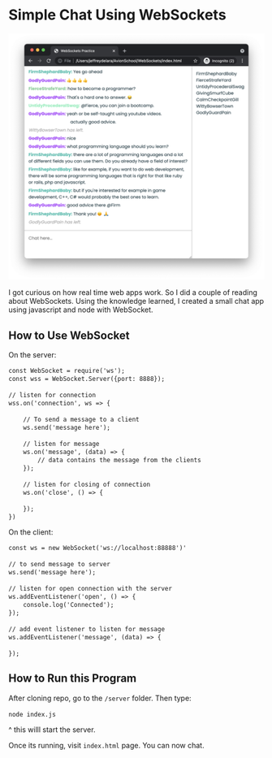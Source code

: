 # Simple Chat Using WebSockets

![Chat App](images/screen.png)

I got curious on how real time web apps work. So I did a couple of reading about WebSockets. Using the knowledge learned, I created a small chat app using javascript and node with WebSocket.

## How to Use WebSocket

On the server:

    const WebSocket = require('ws');
    const wss = WebSocket.Server({port: 8888});

    // listen for connection
    wss.on('connection', ws => {

        // To send a message to a client
        ws.send('message here');

        // listen for message
        ws.on('message', (data) => {
            // data contains the message from the clients
        });

        // listen for closing of connection
        ws.on('close', () => {

        });
    })

On the client: 
    
    const ws = new WebSocket('ws://localhost:88888')'

    // to send message to server
    ws.send('message here');

    // listen for open connection with the server
    ws.addEventListener('open', () => {
        console.log('Connected');
    });

    // add event listener to listen for message
    ws.addEventListener('message', (data) => {

    });


## How to Run this Program

After cloning repo, go to the `/server` folder. 
Then type:

`node index.js`

^ this willl start the server.

Once its running, visit `index.html` page. You can now chat.